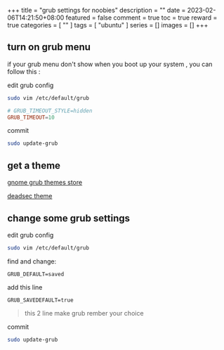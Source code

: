 +++
title = "grub settings for noobies"
description = ""
date = 2023-02-06T14:21:50+08:00
featured = false
comment = true
toc = true
reward = true
categories = [
  ""
]
tags = [
  "ubuntu"
]
series = []
images = []
+++
## turn on grub menu

if your grub menu don't show when you boot up your system , you can follow this :

edit grub config
```sh
sudo vim /etc/default/grub
```

```conf
# GRUB_TIMEOUT_STYLE=hidden
GRUB_TIMEOUT=10
```

commit
```sh
sudo update-grub
```

## get a theme

[gnome grub themes store](https://www.gnome-look.org/browse?cat=109&ord=rating)

[deadsec theme](https://github.com/VandalByte/dedsec-grub2-theme)

## change some grub settings

edit grub config
```sh
sudo vim /etc/default/grub
```
find and change:
```
GRUB_DEFAULT=saved
```

add this line 
```
GRUB_SAVEDEFAULT=true
```

> this 2 line make grub rember your choice 

commit
```sh
sudo update-grub
```